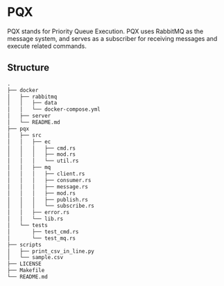 # PQX

PQX stands for Priority Queue Execution. PQX uses RabbitMQ as the message system, and serves as a subscriber for receiving messages and execute related commands.

## Structure

```txt
.
├── docker
│   ├── rabbitmq
│   │   ├── data
│   │   └── docker-compose.yml
│   ├── server
│   └── README.md
├── pqx
│   ├── src
│   │   ├── ec
│   │   │   ├── cmd.rs
│   │   │   ├── mod.rs
│   │   │   └── util.rs
│   │   ├── mq
│   │   │   ├── client.rs
│   │   │   ├── consumer.rs
│   │   │   ├── message.rs
│   │   │   ├── mod.rs
│   │   │   ├── publish.rs
│   │   │   └── subscribe.rs
│   │   ├── error.rs
│   │   └── lib.rs
│   └── tests
│       ├── test_cmd.rs
│       └── test_mq.rs
├── scripts
│   ├── print_csv_in_line.py
│   └── sample.csv
├── LICENSE
├── Makefile
└── README.md
```

